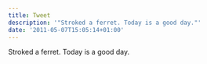 ```yaml
---
title: Tweet
description: '"Stroked a ferret. Today is a good day."'
date: '2011-05-07T15:05:14+01:00'
---
```

Stroked a ferret. Today is a good day.
